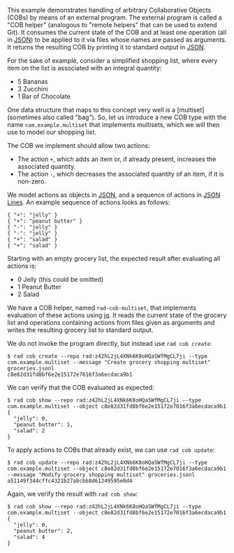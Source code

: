 This example demonstrates handling of arbitrary Collaborative Objects (COBs) by means of an external program.
The external program is called a "COB helper" (analogous to "remote helpers" that can be used to extend Git).
It consumes the current state of the COB and at least one operation (all in [JSON]) to be applied to it via files whose names are passed as arguments.
It returns the resulting COB by printing it to standard output in [JSON].

For the sake of example, consider a simplified shopping list, where every item on the list is associated with an integral quantity:

 - 5 Bananas
 - 3 Zucchini
 - 1 Bar of Chocolate

One data structure that maps to this concept very well is a [multiset] (sometimes also called "bag").
So, let us introduce a new COB type with the name `com.example.multiset` that implements multisets, which we will then use to model our shopping list.

The COB we implement should allow two actions:

 - The action `+`, which adds an item or, if already present, increases the associated quantity.
 - The action `-`, which decreases the associated quantity of an item, if it is non-zero.

We model actions as objects in [JSON], and a sequence of actions in [JSON Lines].
An example sequence of actions looks as follows:

``` ./groceries.jsonl
{ "+": "jelly" }
{ "+": "peanut butter" }
{ "-": "jelly" }
{ "-": "jelly" }
{ "+": "salad" }
{ "+": "salad" }
```

Starting with an empty grocery list, the expected result after evaluating all actions is:

 - 0 Jelly (this could be omitted)
 - 1 Peanut Butter
 - 2 Salad

We have a COB helper, named `rad-cob-multiset`, that implements evaluation of these actions using [jq].
It reads the current state of the grocery list and operations containing actions from files given as arguments and writes the resulting grocery list to standard output.

We do not invoke the program directly, but instead use `rad cob create`:

```
$ rad cob create --repo rad:z42hL2jL4XNk6K8oHQaSWfMgCL7ji --type com.example.multiset --message "Create grocery shopping multiset" groceries.jsonl
c8e82d31fd8bf6e2e15172e7016f3a6ecdaca9b1
```

We can verify that the COB evaluated as expected:

```
$ rad cob show --repo rad:z42hL2jL4XNk6K8oHQaSWfMgCL7ji --type com.example.multiset --object c8e82d31fd8bf6e2e15172e7016f3a6ecdaca9b1
{
  "jelly": 0,
  "peanut butter": 1,
  "salad": 2
}
```

To apply actions to COBs that already exist, we can use `rad cob update`:

```
$ rad cob update --repo rad:z42hL2jL4XNk6K8oHQaSWfMgCL7ji --type com.example.multiset --object c8e82d31fd8bf6e2e15172e7016f3a6ecdaca9b1 --message "Modify grocery shopping multiset" groceries.jsonl
a51149f344cffc4321b27abcbb8d61249595e0d4
```

Again, we verify the result with `rad cob show`:

```
$ rad cob show --repo rad:z42hL2jL4XNk6K8oHQaSWfMgCL7ji --type com.example.multiset --object c8e82d31fd8bf6e2e15172e7016f3a6ecdaca9b1
{
  "jelly": 0,
  "peanut butter": 2,
  "salad": 4
}
```

[multisets]: https://wikipedia.org/wiki/Multiset
[JSON]: https://tools.ietf.org/html/std90
[JSON Lines]: https://jsonlines.org/
[jq]: https://github.com/jqlang/jq